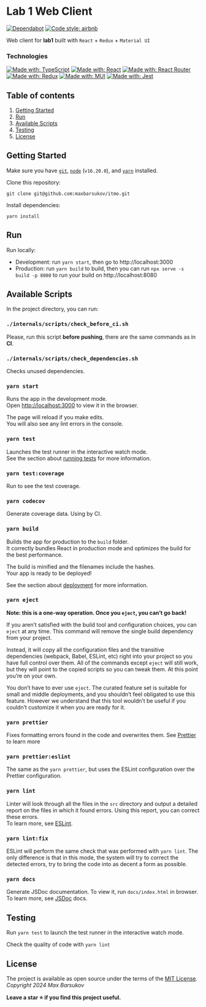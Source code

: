 # Lab 1 Web Client

[![Dependabot](https://img.shields.io/badge/dependabot-enabled-success.svg)](https://dependabot.com)
[![Code style: airbnb](https://img.shields.io/badge/code%20style-airbnb-blue.svg?style=flat-square)](https://github.com/airbnb/javascript)

Web client for **lab1** built with `React` + `Redux` + `Material UI`

### Technologies

[![Made with: TypeScript](https://img.shields.io/badge/TypeScript-007acc?style=for-the-badge&logo=TypeScript&logoColor=white)](https://www.javascript.com)
[![Made with: React](https://img.shields.io/badge/React-20232A?style=for-the-badge&logo=react&logoColor=61DAFB)](https://reactjs.org/)
[![Made with: React Router](https://img.shields.io/badge/React_Router-CA4245?style=for-the-badge&logo=react-router&logoColor=white)](https://reactrouter.com/)
[![Made with: Redux](https://img.shields.io/badge/Redux-593D88?style=for-the-badge&logo=redux&logoColor=white)](https://redux.js.org/)
[![Made with: MUI](https://img.shields.io/badge/Material_UI-007FFF?style=for-the-badge&logo=mui&logoColor=white)](https://mui.com/)
[![Made with: Jest](https://img.shields.io/badge/Jest-98435b?style=for-the-badge&logo=jest&logoColor=white)](https://jestjs.io/)

## Table of contents
1. [Getting Started](#getting-started)
2. [Run](#run)
3. [Available Scripts](#scripts)
4. [Testing](#testing)
5. [License](#license)

## Getting Started <a name="getting-started"></a>

Make sure you have [`git`](https://git-scm.com/), [`node`](https://nodejs.org/) (`v16.20.0`), and [`yarn`](https://classic.yarnpkg.com/en/docs/install) installed.

Clone this repository:

`git clone git@github.com:maxbarsukov/itmo.git`

Install dependencies:

`yarn install`

## Run <a name="run"></a>

Run locally:

- Development: run `yarn start`, then go to http://localhost:3000
- Production: run `yarn build` to build, then you can run `npx serve -s build -p 8080` to run your build on http://localhost:8080

## Available Scripts <a name="scripts"></a>

In the project directory, you can run:

### `./internals/scripts/check_before_ci.sh`

Please, run this script **before pushing**, there are the same commands as in **CI**.

### `./internals/scripts/check_dependencies.sh`

Checks unused dependencies.

### `yarn start`

Runs the app in the development mode.\
Open [http://localhost:3000](http://localhost:3000) to view it in the browser.

The page will reload if you make edits.\
You will also see any lint errors in the console.

### `yarn test`

Launches the test runner in the interactive watch mode.\
See the section about [running tests](https://facebook.github.io/create-react-app/docs/running-tests) for more information.

### `yarn test:coverage`

Run to see the test coverage.

### `yarn codecov`

Generate coverage data. Using by CI.

### `yarn build`

Builds the app for production to the `build` folder.\
It correctly bundles React in production mode and optimizes the build for the best performance.

The build is minified and the filenames include the hashes.\
Your app is ready to be deployed!

See the section about [deployment](https://facebook.github.io/create-react-app/docs/deployment) for more information.

### `yarn eject`

**Note: this is a one-way operation. Once you `eject`, you can’t go back!**

If you aren’t satisfied with the build tool and configuration choices, you can `eject` at any time. This command will remove the single build dependency from your project.

Instead, it will copy all the configuration files and the transitive dependencies (webpack, Babel, ESLint, etc) right into your project so you have full control over them. All of the commands except `eject` will still work, but they will point to the copied scripts so you can tweak them. At this point you’re on your own.

You don’t have to ever use `eject`. The curated feature set is suitable for small and middle deployments, and you shouldn’t feel obligated to use this feature. However we understand that this tool wouldn’t be useful if you couldn’t customize it when you are ready for it.

### `yarn prettier`

Fixes formatting errors found in the code and overwrites them.
See [Prettier](https://prettier.io/) to learn more

### `yarn prettier:eslint`

The same as the `yarn prettier`, but uses the ESLint configuration over the Prettier configuration.

### `yarn lint`

Linter will look through all the files in the `src` directory and output a detailed report on the files in which it found errors.
Using this report, you can correct these errors. \
To learn more, see [ESLint](https://eslint.org/).

### `yarn lint:fix`

ESLint will perform the same check that was performed with `yarn lint`.
The only difference is that in this mode, the system will try to correct the detected errors,
try to bring the code into as decent a form as possible.

### `yarn docs`

Generate JSDoc documentation. To view it, run `docs/index.html` in browser. \
To learn more, see [JSDoc](https://github.com/jsdoc/jsdoc) docs.

## Testing <a name="testing"></a>

Run `yarn test` to launch the test runner in the interactive watch mode.

Check the quality of code with `yarn lint`

## License <a name="license"></a>

The project is available as open source under the terms of the [MIT License](https://opensource.org/licenses/MIT). \
*Copyright 2024 Max Barsukov*


**Leave a star :star: if you find this project useful.**
